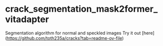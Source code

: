 # crack_segmentation_mask2former_vitadapter
Segmentation algorithm for normal and speckled images
Try it out [here] (https://github.com/toth235a/cracks?tab=readme-ov-file)
